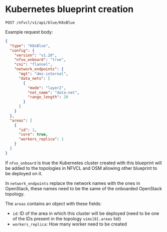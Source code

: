 # Kubernetes blueprint creation

`POST /nfvcl/v1/api/blue/K8sBlue`

Example request body:
```json
{
  "type": "K8sBlue",
  "config": {
    "version": "v1.28",
    "nfvo_onboard": "true",
    "cni": "flannel",
    "network_endpoints": {
      "mgt": "dmz-internal", 
      "data_nets": [
        {
          "mode": "layer2",
          "net_name": "data-net",
          "range_length": 20
        }
      ]
    }
  },
  "areas": [
    {
      "id": 1,
      "core": true,
      "workers_replica": 1
    }
  ]
}
```
If `nfvo_onboard` is true the Kubernetes cluster created with this blueprint will be added to the topologies in NFVCL
and OSM allowing other blueprint to be deployed on it.

In `network_endpoints` replace the network names with the ones in OpenStack, these names need to be the same of the onboarded
OpenStack topology.

The `areas` contains an object with these fields:
- `id`: ID of the area in which this cluster will be deployed (need to be one of the IDs present in the topology `vims[0].areas` list)
- `workers_replica`: How many worker need to be created

